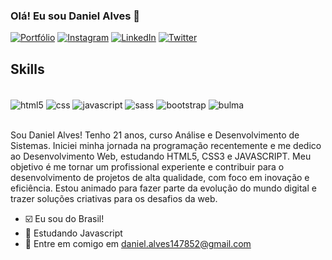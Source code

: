 
### Olá! Eu sou Daniel Alves 🤙

[![Portfólio](https://img.shields.io/badge/website-000000?style=for-the-badge&logo=About.me&logoColor=white)](https://www.instagram.com/d_alvesx/)
[![Instagram](https://img.shields.io/badge/Instagram-E4405F?style=for-the-badge&logo=instagram&logoColor=white)](https://www.instagram.com/d_alvesx/)
[![LinkedIn](https://img.shields.io/badge/LinkedIn-0077B5?style=for-the-badge&logo=linkedin&logoColor=white)](https://www.linkedin.com/in/carlosdanielcastelobranco/)
[![Twitter](https://img.shields.io/badge/Twitter-1DA1F2?style=for-the-badge&logo=twitter&logoColor=white)](https://twitter.com/elkingn_?s=21&t=3WsEFrIH92jDWq_uFunMDg)

## Skills

<div style="inline_block"><br/>
  <img align="center" alt="html5" src="https://img.shields.io/badge/HTML5-E34F26?style=for-the-badge&logo=html5&logoColor=white" />
  <img align="center" alt="css" src="https://img.shields.io/badge/CSS3-1572B6?style=for-the-badge&logo=css3&logoColor=white" />
  <img align="center" alt="javascript" src="https://img.shields.io/badge/JavaScript-323330?style=for-the-badge&logo=javascript&logoColor=F7DF1E" />
 <img align="center" alt="sass" src="https://img.shields.io/badge/Sass-CC6699?style=for-the-badge&logo=sass&logoColor=white" />
 <img align="center" alt="bootstrap" src="https://img.shields.io/badge/Bootstrap-563D7C?style=for-the-badge&logo=bootstrap&logoColor=white" />
 <img align="center" alt="bulma" src="https://img.shields.io/badge/bulma-00D0B1?style=for-the-badge&logo=bulma&logoColor=white" />
</div><br/>

Sou Daniel Alves! Tenho 21 anos, curso Análise e Desenvolvimento de Sistemas. Iniciei minha jornada na programação recentemente e me dedico ao Desenvolvimento Web, estudando HTML5, CSS3 e JAVASCRIPT. Meu objetivo é me tornar um profissional experiente e contribuir para o desenvolvimento de projetos de alta qualidade, com foco em inovação e eficiência. Estou animado para fazer parte da evolução do mundo digital e trazer soluções criativas para os desafios da web.

- ☑️  Eu sou do Brasil!
- 📘 Estudando Javascript  
- 📧 Entre em comigo em daniel.alves147852@gmail.com


